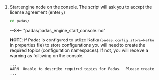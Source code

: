 1. Start engine node on the console.  The script will ask you to accept the license agreement (enter `y`)
    ```bash
    cd padas/
    ```
    --8<-- "padas/padas_engine_start_console.md"

    **NOTE**: If Padas is configured to utilize Kafka (`padas.config.store=kafka` in properties file) to store configurations you will need to create the required topics (configuration namespaces).  If not, you will receive a warning as following on the console.  

    ```bash
    ...
    WARN  Unable to describe required topics for Padas.  Please create these topics in order to run the engine.
    ...
    ```
